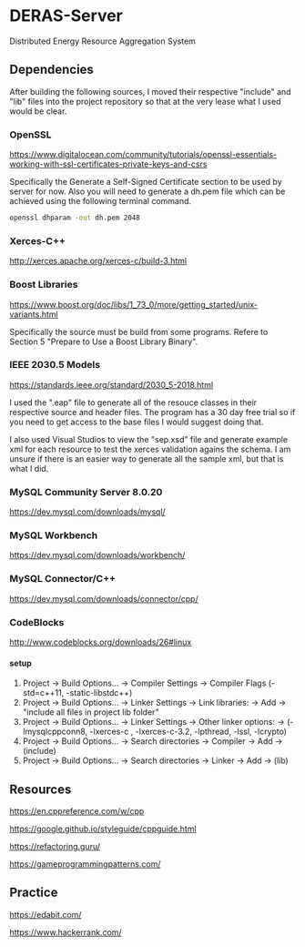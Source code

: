 # DERAS-Server
Distributed Energy Resource Aggregation System

## Dependencies

After building the following sources, I moved their respective "include" and "lib" files into the project repository so that at the very lease what I used would be clear. 

### OpenSSL

https://www.digitalocean.com/community/tutorials/openssl-essentials-working-with-ssl-certificates-private-keys-and-csrs

Specifically the Generate a Self-Signed Certificate section to be used by server for now. Also you will need to generate a dh.pem file which can be achieved using the following terminal command.

``` bash
openssl dhparam -out dh.pem 2048
```

### Xerces-C++

http://xerces.apache.org/xerces-c/build-3.html

### Boost Libraries

https://www.boost.org/doc/libs/1_73_0/more/getting_started/unix-variants.html

Specifically the source must be build from some programs. Refere to Section 5 "Prepare to Use a Boost Library Binary".

### IEEE 2030.5 Models

https://standards.ieee.org/standard/2030_5-2018.html

I used the ".eap" file to generate all of the resouce classes in their respective source and header files. The program has a 30 day free trial so if you need to get access to the base files I would suggest doing that.

I also used Visual Studios to view the "sep.xsd" file and generate example xml for each resource to test the xerces validation agains the schema. I am unsure if there is an easier way to generate all the sample xml, but that is what I did.

### MySQL Community Server 8.0.20

https://dev.mysql.com/downloads/mysql/

### MySQL Workbench

https://dev.mysql.com/downloads/workbench/

### MySQL Connector/C++

https://dev.mysql.com/downloads/connector/cpp/

### CodeBlocks

http://www.codeblocks.org/downloads/26#linux

#### setup
1. Project -> Build Options... -> Compiler Settings -> Compiler Flags (-std=c++11, -static-libstdc++)
1. Project -> Build Options... -> Linker Settings -> Link libraries: -> Add -> "include all files in project lib folder"
1. Project -> Build Options... -> Linker Settings -> Other linker options: -> (-lmysqlcppconn8, -lxerces-c
, -lxerces-c-3.2, -lpthread, -lssl, -lcrypto)
1. Project -> Build Options... -> Search directories -> Compiler -> Add -> (include)
1. Project -> Build Options... -> Search directories -> Linker -> Add -> (lib)


## Resources

https://en.cppreference.com/w/cpp

https://google.github.io/styleguide/cppguide.html

https://refactoring.guru/

https://gameprogrammingpatterns.com/

## Practice

https://edabit.com/

https://www.hackerrank.com/
